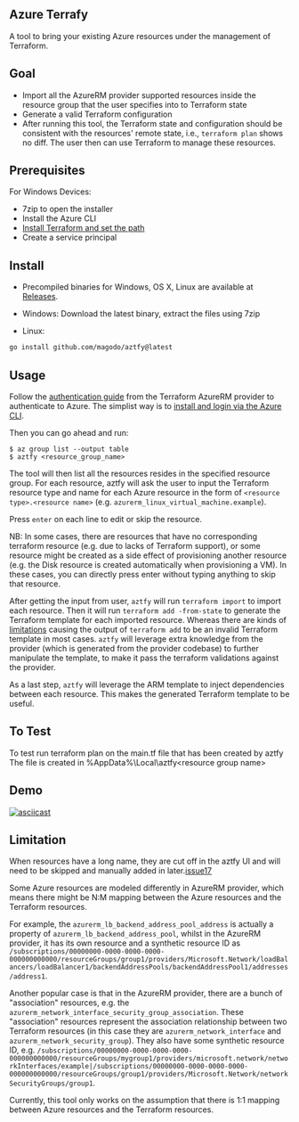 ## Azure Terrafy

A tool to bring your existing Azure resources under the management of Terraform.


## Goal

* Import all the AzureRM provider supported resources inside the resource group that the user specifies into to Terraform state
* Generate a valid Terraform configuration
* After running this tool, the Terraform state and configuration should be consistent with the resources' remote state, i.e., `terraform plan` shows no diff. The user then can use Terraform to manage these resources.


## Prerequisites 
For Windows Devices: 
* 7zip to open the installer
* Install the Azure CLI
* [Install Terraform and set the path]( https://docs.microsoft.com/en-us/azure/developer/terraform/get-started-windows-powershell?tabs=azure-powershell)
* Create a service principal


## Install
* Precompiled binaries for Windows, OS X, Linux are available at [Releases](https://github.com/magodo/aztfy/releases).
* Windows: Download the latest binary, extract the files using 7zip

* Linux: 
```bash
go install github.com/magodo/aztfy@latest
```


## Usage

Follow the [authentication guide](https://registry.terraform.io/providers/hashicorp/azurerm/latest/docs#authenticating-to-azure) from the Terraform AzureRM provider to authenticate to Azure. The simplist way is to [install and login via the Azure CLI](https://registry.terraform.io/providers/hashicorp/azurerm/latest/docs/guides/azure_cli).

Then you can go ahead and run:

```shell
$ az group list --output table
$ aztfy <resource_group_name>
```

The tool will then list all the resources resides in the specified resource group. For each resource, aztfy will ask the user to input the Terraform resource type and name for each Azure resource in the form of `<resource type>.<resource name>` (e.g. `azurerm_linux_virtual_machine.example`).

Press `enter` on each line to edit or skip the resource.

NB: In some cases, there are resources that have no corresponding terraform resource (e.g. due to lacks of Terraform support), or some resource might be created as a side effect of provisioning another resource (e.g. the Disk resource is created automatically when provisioning a VM). In these cases, you can directly press enter without typing anything to skip that resource.

After getting the input from user, `aztfy` will run `terraform import` to import each resource. Then it will run `terraform add -from-state` to generate the Terraform template for each imported resource. Whereas there are kinds of [limitations](https://github.com/apparentlymart/terrafy/blob/main/docs/quirks.md) causing the output of `terraform add` to be an invalid Terraform template in most cases. `aztfy` will leverage extra knowledge from the provider (which is generated from the provider codebase) to further manipulate the template, to make it pass the terraform validations against the provider.

As a last step, `aztfy` will leverage the ARM template to inject dependencies between each resource. This makes the generated Terraform template to be useful.

## To Test
To test run terraform plan on the main.tf file that has been created by aztfy 
The file is created in %AppData%\Local\aztfy\<resource group name>

## Demo

[![asciicast](https://asciinema.org/a/iPTGS6E2CSxpYPtbPQhWmxLdu.svg)](https://asciinema.org/a/iPTGS6E2CSxpYPtbPQhWmxLdu)

## Limitation
When resources have a long name, they are cut off in the aztfy UI and will need to be skipped and manually added in later.[issue17]( https://github.com/magodo/aztfy/issues/17)

Some Azure resources are modeled differently in AzureRM provider, which means there might be N:M mapping between the Azure resources and the Terraform resources.

For example, the `azurerm_lb_backend_address_pool_address` is actually a property of `azurerm_lb_backend_address_pool`, whilst in the AzureRM provider, it has its own resource and a synthetic resource ID as `/subscriptions/00000000-0000-0000-0000-000000000000/resourceGroups/group1/providers/Microsoft.Network/loadBalancers/loadBalancer1/backendAddressPools/backendAddressPool1/addresses/address1`.

Another popular case is that in the AzureRM provider, there are a bunch of "association" resources, e.g. the `azurerm_network_interface_security_group_association`. These "association" resources represent the association relationship between two Terraform resources (in this case they are `azurerm_network_interface` and `azurerm_network_security_group`). They also have some synthetic resource ID, e.g. `/subscriptions/00000000-0000-0000-0000-000000000000/resourceGroups/mygroup1/providers/microsoft.network/networkInterfaces/example|/subscriptions/00000000-0000-0000-0000-000000000000/resourceGroups/group1/providers/Microsoft.Network/networkSecurityGroups/group1`.

Currently, this tool only works on the assumption that there is 1:1 mapping between Azure resources and the Terraform resources.


